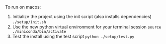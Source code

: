 To run on macos:
 1. Initialize the project using the init script (also installs dependencies)
    ```./setup/init.sh```
 2. Use the new python virtual environment for your terminal session
    ```source ./miniconda/bin/activate```
 3. Test the install using the test script
    ```python ./setup/test.py```